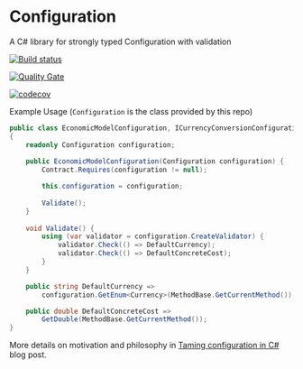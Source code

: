 # Configuration

A C# library for strongly typed Configuration with validation

[![Build status](https://ci.appveyor.com/api/projects/status/oujy1v19iwdba8e5?svg=true)](https://ci.appveyor.com/project/RESSoftwareTeam/configuration)

[![Quality Gate](https://sonarcloud.io/api/badges/gate?key=res.configuration)](https://sonarcloud.io/dashboard?id=res.configuration)

[![codecov](https://codecov.io/gh/resgroup/configuration/branch/master/graph/badge.svg)](https://codecov.io/gh/resgroup/configuration)

Example Usage (`Configuration` is the class provided by this repo)

```csharp
public class EconomicModelConfiguration, ICurrencyConversionConfiguration, IConcreteCostConfiguration 
{
    readonly Configuration configuration;
    
    public EconomicModelConfiguration(Configuration configuration) {
        Contract.Requires(configuration != null);

        this.configuration = configuration;
    
        Validate();
    }
    
    void Validate() {
        using (var validator = configuration.CreateValidator) {
            validator.Check(() => DefaultCurrency);
            validator.Check(() => DefaultConcreteCost);
        }
    }

    public string DefaultCurrency => 
        configuration.GetEnum<Currency>(MethodBase.GetCurrentMethod());

    public double DefaultConcreteCost => 
        GetDouble(MethodBase.GetCurrentMethod());
}
```

More details on motivation and  philosophy in [Taming configuration in C#](https://hackernoon.com/taming-configuration-in-c-a2706b2d4741) blog post.
